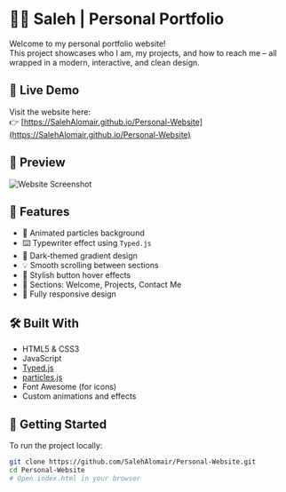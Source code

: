 # 🧑‍💻 Saleh | Personal Portfolio

Welcome to my personal portfolio website!  
This project showcases who I am, my projects, and how to reach me – all wrapped in a modern, interactive, and clean design.

## 🔗 Live Demo

Visit the website here:  
👉 [https://SalehAlomair.github.io/Personal-Website](https://SalehAlomair.github.io/Personal-Website)

## 📸 Preview

![Website Screenshot](./screenshot.png)

## 🚀 Features

- 🎇 Animated particles background  
- ⌨️ Typewriter effect using `Typed.js`  
- 🌙 Dark-themed gradient design  
- 💡 Smooth scrolling between sections  
- 🎨 Stylish button hover effects  
- 🧭 Sections: Welcome, Projects, Contact Me  
- 📱 Fully responsive design

## 🛠️ Built With

- HTML5 & CSS3  
- JavaScript  
- [Typed.js](https://github.com/mattboldt/typed.js)  
- [particles.js](https://vincentgarreau.com/particles.js/)  
- Font Awesome (for icons)  
- Custom animations and effects

## 📂 Getting Started

To run the project locally:

```bash
git clone https://github.com/SalehAlomair/Personal-Website.git
cd Personal-Website
# Open index.html in your browser
